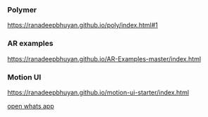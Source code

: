 ### Polymer

https://ranadeepbhuyan.github.io/poly/index.html#1

### AR examples
https://ranadeepbhuyan.github.io/AR-Examples-master/index.html

### Motion UI
https://ranadeepbhuyan.github.io/motion-ui-starter/index.html


[ open whats app ](https://api.whatsapp.com/send?phone=whatsappphonenumber&text=urlencodedtext)
